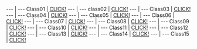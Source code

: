 --- | --- 
Class01 | [CLICK!](https://github.com/alaaalmasri12/reading-notes/blob/master/class-01.md)
--- | ---
class02 | [CLICK!](https://github.com/alaaalmasri12/reading-notes/blob/master/class-02.md)
--- | --- 
Class03 | [CLICK!](https://github.com/alaaalmasri12/reading-notes/blob/master/class-03.md)
--- | --- 
Class04 | [CLICK!](https://github.com/alaaalmasri12/reading-notes/blob/master/class-04.md)
--- | --- 
Class05 | [CLICK!](https://github.com/alaaalmasri12/reading-notes/blob/master/class-05.md)
--- | --- 
Class06 | [CLICK!](https://github.com/alaaalmasri12/reading-notes/blob/master/class-06.md)
--- | --- 
Class07 | [CLICK!](https://github.com/alaaalmasri12/reading-notes/blob/master/class-07.md)
--- | --- 
Class08 | [CLICK!](https://github.com/alaaalmasri12/reading-notes/blob/master/class-08.md)
--- | --- 
Class09 | [CLICK!](https://github.com/alaaalmasri12/reading-notes/blob/master/class-09.md)
--- | --- 
Class10 | [CLICK!](https://github.com/alaaalmasri12/reading-notes/blob/master/class-10.md)
--- | --- 
Class11 | [CLICK!](https://github.com/alaaalmasri12/reading-notes/blob/master/class-11.md)
--- | --- 
Class12 | [CLICK!](https://github.com/alaaalmasri12/reading-notes/blob/master/class-12.md)
--- | --- 
Class13 | [CLICK!](https://github.com/alaaalmasri12/reading-notes/blob/master/class-13.md)
--- | --- 
Class14 | [CLICK!](https://github.com/alaaalmasri12/reading-notes/blob/master/class-14.md)
--- | --- 
Class15 | [CLICK!](https://github.com/alaaalmasri12/reading-notes/blob/master/class-15.md)





